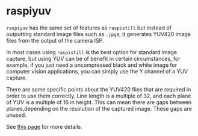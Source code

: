 # raspiyuv

`raspiyuv` has the same set of features as `raspistill` but instead of outputting standard image files such as `.jpg`s, it generates YUV420 image files from the output of the camera ISP.

In most cases using `raspistill` is the best option for standard image capture, but using YUV can be of benefit in certain circumstances, for example, if you just need a uncompressed black and white image for computer vision applications, you can simply use the Y channel of a YUV capture.

There are some specific points about the YUV420 files that are required in order to use them correctly. Line length is a multiple of 32, and each plane of YUV is a multiple of 16 in height. This can mean there are gaps between planes,depending on the resolution of the captured image. These gaps are unused.

See [this page](./raw.md) for more details.


